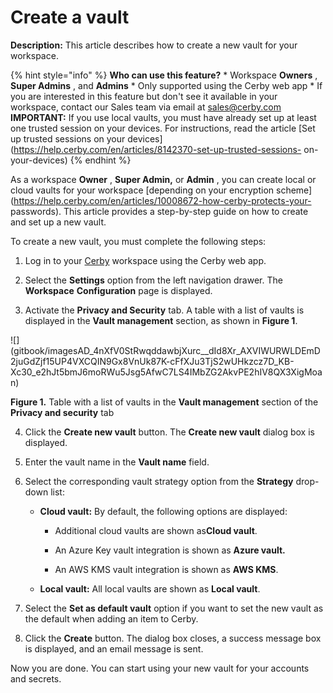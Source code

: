 # Create a vault

**Description:** This article describes how to create a new vault for your workspace.

{% hint style="info" %} **Who can use this feature?** * Workspace **Owners** ,
**Super Admins** , and **Admins** * Only supported using the Cerby web app *
If you are interested in this feature but don't see it available in your
workspace, contact our Sales team via email at
[sales@cerby.com](mailto:sales@cerby.com) **IMPORTANT:** If you use local
vaults, you must have already set up at least one trusted session on your
devices. For instructions, read the article [Set up trusted sessions on your
devices](https://help.cerby.com/en/articles/8142370-set-up-trusted-sessions-
on-your-devices) {% endhint %}

As a workspace **Owner** , **Super Admin,** or **Admin** , you can create
local or cloud vaults for your workspace [depending on your encryption
scheme](https://help.cerby.com/en/articles/10008672-how-cerby-protects-your-
passwords). This article provides a step-by-step guide on how to create and
set up a new vault.

To create a new vault, you must complete the following steps:

  1. Log in to your [Cerby](https://app.cerby.com/) workspace using the Cerby web app.

  2. Select the **Settings** option from the left navigation drawer. The **Workspace** **Configuration** page is displayed.

  3. Activate the **Privacy and Security** tab. A table with a list of vaults is displayed in the **Vault management** section, as shown in **Figure 1**.

![](gitbook/imagesAD_4nXfV0StRwqddawbjXurc__dId8Xr_AXVIWURWLDEmD2juGdZjf15UP4VXCQIN9Gx8VnUk87K-cFfXJu3TjS2wUHkzcz7D_KB-
Xc30_e2hJt5bmJ6moRWu5Jsg5AfwC7LS4IMbZG2AkvPE2hIV8QX3XigMoan)

**Figure 1.** Table with a list of vaults in the **Vault management** section
of the **Privacy and security** tab

  4. Click the **Create new vault** button. The **Create new vault** dialog box is displayed.

  5. Enter the vault name in the **Vault name** field.

  6. Select the corresponding vault strategy option from the **Strategy** drop-down list:

     * **Cloud vault:** By default, the following options are displayed:

       * Additional cloud vaults are shown as**Cloud vault**.

       * An Azure Key vault integration is shown as **Azure vault.**

       * An AWS KMS vault integration is shown as **AWS KMS**.

     * **Local vault:** All local vaults are shown as **Local vault**.

  7. Select the **Set as default vault** option if you want to set the new vault as the default when adding an item to Cerby.

  8. Click the **Create** button. The dialog box closes, a success message box is displayed, and an email message is sent.

Now you are done. You can start using your new vault for your accounts and
secrets.

